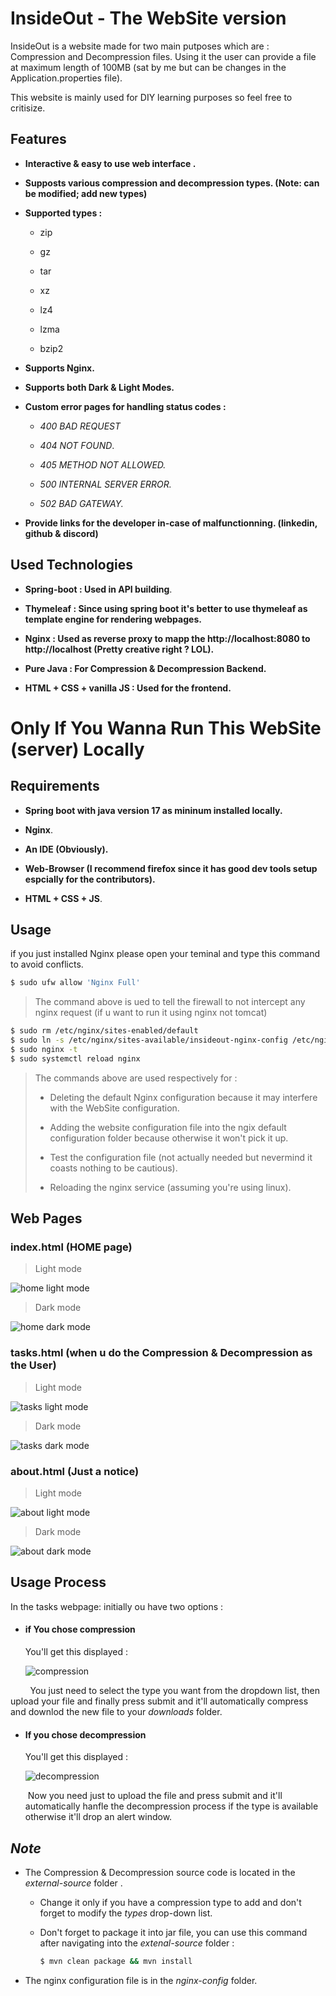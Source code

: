 # InsideOut - The WebSite version



InsideOut is a website made for two main putposes which are : Compression and Decompression files. Using it the user can provide a file at maximum length of 100MB (sat by me but can be changes in the Application.properties file).

This website is mainly used for DIY learning purposes so feel free to critisize.



## Features

- **Interactive & easy to use web interface .**

- **Supposts various compression and decompression types. (Note: can be modified; add new types)**

- **Supported types :**
  
  - zip
  
  - gz
  
  - tar
  
  - xz
  
  - lz4
  
  - lzma
  
  - bzip2

- **Supports Nginx.**

- **Supports both Dark & Light Modes.**

- **Custom error pages for handling status codes :**
  
  - *400 BAD REQUEST*
  
  - *404 NOT FOUND*.
  
  - *405 METHOD NOT ALLOWED.*
  
  - *500 INTERNAL SERVER ERROR.*
  
  - *502 BAD GATEWAY.*

- **Provide links for the developer in-case of malfunctionning. (linkedin, github & discord)**



## Used Technologies

- **Spring-boot : Used in API building**.

- **Thymeleaf : Since using spring boot it's better to use thymeleaf as template engine for rendering webpages.**

- **Nginx : Used as reverse proxy to mapp the http://localhost:8080 to http://localhost (Pretty creative right ? LOL).**

- **Pure Java : For Compression & Decompression Backend.**

- **HTML + CSS + vanilla JS : Used for the frontend.**



# Only If You Wanna Run This WebSite (server) Locally



## Requirements

- **Spring boot with java version 17 as mininum installed locally.**

- **Nginx**.

- **An IDE (Obviously).**

- **Web-Browser (I recommend firefox since it has good dev tools setup espcially for the contributors).**

- **HTML + CSS + JS**.



## Usage

if you just installed Nginx please open your teminal and type this command to avoid conflicts.

```bash
$ sudo ufw allow 'Nginx Full' 
```

> The command above is ued to tell the firewall to not intercept any nginx request (if u want to run it using nginx not tomcat)

```bash
$ sudo rm /etc/nginx/sites-enabled/default
$ sudo ln -s /etc/nginx/sites-available/insideout-nginx-config /etc/nginx/sites-enabled/
$ sudo nginx -t
$ sudo systemctl reload nginx
```

> The commands above are used respectively for :
> 
> - Deleting the default Nginx configuration because it may interfere with the WebSite configuration.
> 
> - Adding the website configuration file into the ngix default configuration folder because otherwise it won't pick it up.
> 
> - Test the configuration file (not actually needed but nevermind it coasts nothing to be cautious).
> 
> - Reloading the nginx service (assuming you're using linux).



## Web Pages

### index.html (HOME page)

> Light mode

![home light mode](images/Screenshot%20from%202025-03-11%2023-44-18.png)

> Dark mode

![home dark mode](images/Screenshot%20from%202025-03-11%2023-44-36.png)



### tasks.html (when u do the Compression & Decompression as the User)

> Light mode

![tasks light mode](images/Screenshot%20from%202025-03-11%2023-50-02.png)

> Dark mode

![tasks dark mode](images/Screenshot%20from%202025-03-11%2023-44-45.png)



### about.html (Just a notice)

> Light mode

![about light mode](images/Screenshot%20from%202025-03-11%2023-49-58.png)

> Dark mode

![about dark mode](images/Screenshot%20from%202025-03-11%2023-45-51.png)



## Usage Process

In the tasks webpage: initially ou have two options :

- #### if You chose compression
  
  You'll get this displayed :
  
  ![compression](images/Screenshot%20from%202025-03-11%2023-51-25.png)

        You just need to select the type you want from the dropdown list, then upload your file and finally press submit and it'll automatically compress and downlod the new file to your *downloads* folder.

- #### If you chose decompression
  
  You'll get this displayed : 
  
  ![decompression](images/Screenshot%20from%202025-03-11%2023-56-11.png)
  
   Now you need just to upload the file and press submit and it'll automatically hanfle the decompression process if the type is available otherwise it'll drop an alert window.



## *Note*

- The Compression & Decompression source code is located in the *external-source* folder .
  
  - Change it only if you have a compression type to add and don't forget to modify the *types* drop-down list.
  
  - Don't forget to package it into jar file, you can use this command after navigating into the *extenal-source* folder :
    
    ```bash
    $ mvn clean package && mvn install
    ```

- The nginx configuration file is in the *nginx-config* folder.
